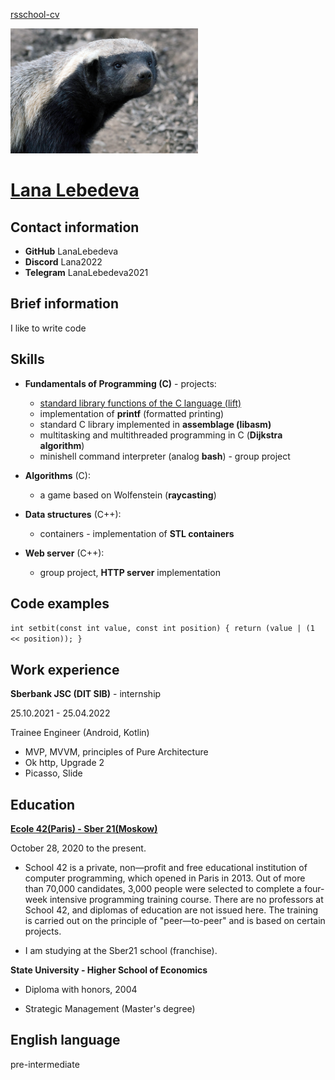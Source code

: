 [rsschool-cv](https://github.com/rolling-scopes-school/tasks/blob/master/tasks/cv/git-markdown.md)

<img src="./medoed.jpg" width="300">

# [Lana Lebedeva](https://github.com/LanaLebedeva)

## Contact information
+ **GitHub** LanaLebedeva
+ **Discord** Lana2022
+ **Telegram** LanaLebedeva2021
 
## Brief information
I like to write code

## Skills

+ **Fundamentals of Programming (C)** - projects:
  + [standard library functions of the C language (lift)](https://github.com/LanaLebedeva/standart)
  + implementation of **printf** (formatted printing)
  + standard C library implemented in **assemblage (libasm)**
  + multitasking and multithreaded programming in C (**Dijkstra algorithm**)
  + minishell command interpreter (analog **bash**) - group project

  
+ **Algorithms** (C):
  + a game based on Wolfenstein (**raycasting**)

+ **Data structures** (C++):
  + containers - implementation of **STL containers**

+ **Web server** (C++):
  + group project, **HTTP server** implementation

## Code examples
`
int	setbit(const int value, const int position)
{
return (value | (1 << position));
}
`

## Work experience
**Sberbank JSC (DIT SIB)** - internship

25.10.2021 - 25.04.2022

Trainee Engineer (Android, Kotlin)

+ MVP, MVVM, principles of Pure Architecture
+ Ok http, Upgrade 2
+ Picasso, Slide

## Education
[**Ecole 42(Paris) - Sber 21(Moskow)**](https://42.fr/en/homepage/)

October 28, 2020 to the present. 

+ School 42 is a private, non—profit and free educational institution of computer programming, which opened in Paris in 2013. Out of more than 70,000 candidates, 3,000 people were selected to complete a four-week intensive programming training course. There are no professors at School 42, and diplomas of education are not issued here. The training is carried out on the principle of "peer—to-peer" and is based on certain projects.

+ I am studying at the Sber21 school (franchise).

**State University - Higher School of Economics**

+ Diploma with honors, 2004

+ Strategic Management (Master's degree)

## English language

pre-intermediate

